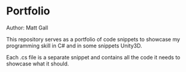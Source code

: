 # Portfolio

Author: Matt Gall

This repository serves as a portfolio of code snippets to showcase my programming skill in C# and in some snippets Unity3D.

Each .cs file is a separate snippet and contains all the code it needs to showcase what it should.
